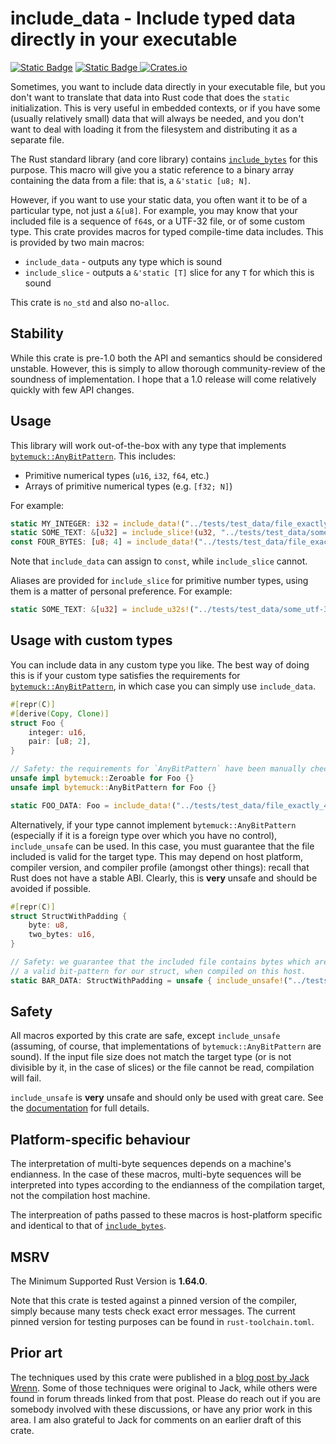 # include_data - Include typed data directly in your executable

[![Static Badge](https://img.shields.io/badge/jmaargh%2Finclude__data-8da0cb?style=flat-square&logo=github&label=github&link=https%3A%2F%2Fgithub.com%2Fjmaargh%2Finclude_data)](https://github.com/jmaargh/include_data)
[![Static Badge](https://img.shields.io/badge/include__data-cd961d?style=flat-square&logo=docsdotrs&label=docs.rs&link=https%3A%2F%2Fdocs.rs%2Finclude_data)
](https://docs.rs/include_data)
[![Crates.io](https://img.shields.io/crates/v/include_data?style=flat-square&logo=rust&color=264323)](https://crates.io/crates/include_data)

Sometimes, you want to include data directly in your executable file, but
you don't want to translate that data into Rust code that does the `static`
initialization. This is very useful in embedded contexts, or if you have
some (usually relatively small) data that will always be needed, and you
don't want to deal with loading it from the filesystem and distributing it
as a separate file.

The Rust standard library (and core library) contains
[`include_bytes`](https://doc.rust-lang.org/stable/core/macro.include_bytes.html)
for this purpose. This macro will give you a static reference to a binary array
containing the data from a
file: that is, a `&'static [u8; N]`.

However, if you want to use your static data, you often want it to be of a
particular type, not just a `&[u8]`. For example, you may know that your
included file is a sequence of `f64`s, or a UTF-32 file, or of some
custom type. This crate provides macros for typed compile-time data
includes. This is provided by two main macros:

- `include_data` - outputs any type which is sound
- `include_slice` - outputs a `&'static [T]` slice for any `T` for which
                    this is sound

This crate is `no_std` and also no-`alloc`.

## Stability

While this crate is pre-1.0 both the API and semantics should be considered
unstable. However, this is simply to allow thorough community-review of the
soundness of implementation. I hope that a 1.0 release will come relatively
quickly with few API changes.

## Usage

This library will work out-of-the-box with any type that implements
[`bytemuck::AnyBitPattern`](https://docs.rs/bytemuck/latest/bytemuck/trait.AnyBitPattern.html).
This includes:

- Primitive numerical types (`u16`, `i32`, `f64`, etc.)
- Arrays of primitive numerical types (e.g. `[f32; N]`)

For example:
```rust
static MY_INTEGER: i32 = include_data!("../tests/test_data/file_exactly_4_bytes_long");
static SOME_TEXT: &[u32] = include_slice!(u32, "../tests/test_data/some_utf-32_file");
const FOUR_BYTES: [u8; 4] = include_data!("../tests/test_data/file_exactly_4_bytes_long");
```

Note that `include_data` can assign to `const`, while `include_slice` cannot.

Aliases are provided for `include_slice` for primitive number types, using
them is a matter of personal preference. For example:
```rust
static SOME_TEXT: &[u32] = include_u32s!("../tests/test_data/some_utf-32_file");
```

## Usage with custom types

You can include data in any custom type you like. The best way of doing this
is if your custom type satisfies the requirements for
[`bytemuck::AnyBitPattern`](https://docs.rs/bytemuck/latest/bytemuck/trait.AnyBitPattern.html),
in which case you can simply use `include_data`.

```rust
#[repr(C)]
#[derive(Copy, Clone)]
struct Foo {
    integer: u16,
    pair: [u8; 2],
}

// Safety: the requirements for `AnyBitPattern` have been manually checked.
unsafe impl bytemuck::Zeroable for Foo {}
unsafe impl bytemuck::AnyBitPattern for Foo {}

static FOO_DATA: Foo = include_data!("../tests/test_data/file_exactly_4_bytes_long");
```

Alternatively, if your type cannot implement `bytemuck::AnyBitPattern` (especially
if it is a foreign type over which you have no control), `include_unsafe`
can be used. In this case, you must guarantee that the file included is
valid for the target type. This may depend on host platform, compiler
version, and compiler profile (amongst other things): recall that Rust does
not have a stable ABI. Clearly, this is **very** unsafe and should be
avoided if possible.

```rust
#[repr(C)]
struct StructWithPadding {
    byte: u8,
    two_bytes: u16,
}

// Safety: we guarantee that the included file contains bytes which are
// a valid bit-pattern for our struct, when compiled on this host.
static BAR_DATA: StructWithPadding = unsafe { include_unsafe!("../tests/test_data/file_exactly_4_bytes_long") };
```

## Safety

All macros exported by this crate are safe, except `include_unsafe`
(assuming, of course, that implementations of `bytemuck::AnyBitPattern` are sound). If
the input file size does not match the target type (or is not divisible by
it, in the case of slices) or the file cannot be read, compilation will
fail.

`include_unsafe` is **very** unsafe and should only be used with great care.
See the
[documentation](https://docs.rs/include_data/latest/include_data/macro.include_unsafe.html)
for full details.

## Platform-specific behaviour

The interpretation of multi-byte sequences depends on a machine's
endianness. In the case of these macros, multi-byte sequences will be
interpreted into types according to the endianness of the compilation
target, not the compilation host machine.

The interpreation of paths passed to these macros is host-platform specific
and identical to that of
[`include_bytes`](https://doc.rust-lang.org/stable/core/macro.include_bytes.html).

## MSRV

The Minimum Supported Rust Version is **1.64.0**.

Note that this crate is tested against a pinned version of the compiler,
simply because many tests check exact error messages. The current pinned
version for testing purposes can be found in `rust-toolchain.toml`.

## Prior art

The techniques used by this crate were published in a
[blog post by Jack Wrenn](https://jack.wrenn.fyi/blog/include-transmute/).
Some of those techniques were original to Jack, while others were found
in forum threads linked from that post. Please do reach out if you are
somebody involved with these discussions, or have any prior work in this
area. I am also grateful to Jack for comments on an earlier draft of this
crate.